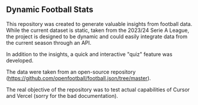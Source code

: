 ## Dynamic Football Stats

This repository was created to generate valuable insights from football data. While the current dataset is static, taken from the 2023/24 Serie A League, the project is designed to be dynamic and could easily integrate data from the current season through an API.

In addition to the insights, a quick and interactive "quiz" feature was developed.

The data were taken from an open-source repository (https://github.com/openfootball/football.json/tree/master).

The real objective of the repository was to test actual capabilities of Cursor and Vercel (sorry for the bad documentation).
